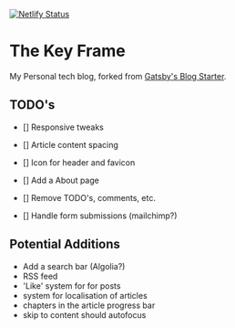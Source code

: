 [![Netlify Status](https://api.netlify.com/api/v1/badges/fa20d50a-d2a8-4938-8ca6-855a04c3f0e6/deploy-status)](https://app.netlify.com/sites/thekeyframe/deploys)

# The Key Frame

My Personal tech blog, forked from [Gatsby's Blog Starter](https://www.gatsbyjs.com/starters/gatsbyjs/gatsby-starter-blog).

## TODO's

- [] Responsive tweaks
- [] Article content spacing

- [] Icon for header and favicon
- [] Add a About page
- [] Remove TODO's, comments, etc.
- [] Handle form submissions (mailchimp?)

## Potential Additions

- Add a search bar (Algolia?)
- RSS feed
- 'Like' system for for posts
- system for localisation of articles
- chapters in the article progress bar
- skip to content should autofocus
